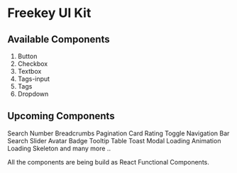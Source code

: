 # Freekey UI Kit

## Available Components 
1. Button
2. Checkbox
3. Textbox
4. Tags-input
5. Tags
6. Dropdown

## Upcoming Components
Search
Number
Breadcrumbs
Pagination
Card
Rating
Toggle
Navigation Bar
Search
Slider
Avatar
Badge
Tooltip
Table
Toast
Modal
Loading Animation
Loading Skeleton
and many more ..

All the components are being build as React Functional Components.
